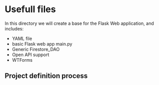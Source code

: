 # Usefull files
In this directory we will create a base for the Flask Web application, and includes:
 - YAML file
 - basic Flask web app main.py
 - Generic Firestore_DAO
 - Open API support
 - WTForms

## Project definition process
